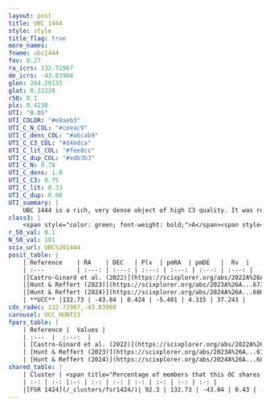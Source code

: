 ```yaml
---
layout: post
title: UBC 1444
style: style
title_flag: true
more_names: 
fname: ubc1444
fov: 0.27
ra_icrs: 132.72967
de_icrs: -43.83968
glon: 264.20135
glat: 0.22228
r50: 8.1
plx: 0.4238
UTI: "0.05"
UTI_COLOR: "#e8aeb3"
UTI_C_N_COL: "#ceeac9"
UTI_C_dens_COL: "#a6cab9"
UTI_C_C3_COL: "#d4edca"
UTI_C_lit_COL: "#fee8cc"
UTI_C_dup_COL: "#edb3b3"
UTI_C_N: 0.78
UTI_C_dens: 1.0
UTI_C_C3: 0.75
UTI_C_lit: 0.33
UTI_C_dup: 0.08
UTI_summary: |
    UBC 1444 is a rich, very dense object of high C3 quality. It was recently reported in the literature.<br><br><span style="color: #99180f; font-weight: bold;">Warning: </span>This is very likely a duplicate object, which shares a large percentage of members with at least one previously reported entry.
class3: |
    <span style="color: green; font-weight: bold;">A</span><span style="color: #FFC300; font-weight: bold;">B</span>
r_50_val: 8.1
N_50_val: 181
scix_url: UBC%201444
posit_table: |
    | Reference    | RA    | DEC   | Plx  | pmRA  | pmDE   |  Rv  |
    | :---         | :---: | :---: | :---: | :---: | :---: | :---: |
    |[Castro-Ginard et al. (2022)](https://scixplorer.org/abs/2022A%26A...661A.118C) | 132.72 | -43.82 | 0.42 | -5.37 | 4.31 | -- |
    |[Hunt & Reffert (2023)](https://scixplorer.org/abs/2023A%26A...673A.114H) | 132.623 | -43.887 | 0.427 | -5.52 | 4.29 | -- |
    |[Hunt & Reffert (2024)](https://scixplorer.org/abs/2024A%26A...686A..42H) | 132.623 | -43.887 | 0.427 | -5.52 | 4.29 | -- |
    | **UCC** |132.73 | -43.84 | 0.424 | -5.401 | 4.315 | 37.243 | 
cds_radec: 132.72967,-43.83968
carousel: UCC_HUNT23
fpars_table: |
    | Reference |  Values |
    | :---  |  :---:  |
    | [Castro-Ginard et al. (2022)](https://scixplorer.org/abs/2022A%26A...661A.118C) | `AV=2.957, Dist=2823, logAge=6.723` |
    | [Hunt & Reffert (2023)](https://scixplorer.org/abs/2023A%26A...673A.114H) | `AV50=2.964, diffAV50=1.228, MOD50=11.935, logAge50=6.914` |
    | [Hunt & Reffert (2024)](https://scixplorer.org/abs/2024A%26A...686A..42H) | `MassJ=424.751` |
shared_table: |
    | Cluster | <span title="Percentage of members that this OC shares with the ones listed">%</span>   | RA   | DEC   | Plx   | pmRA  | pmDE  | Rv | UTI |
    | :-: | :-: |:-: | :-: | :-: | :-: | :-: | :-: | :-: |
    |[FSR 1424](/_clusters/fsr1424/)| 92.3 | 132.73 | -43.84 | 0.43 | -5.34 | 4.32 | 42.65 |0.67 |
---
```

